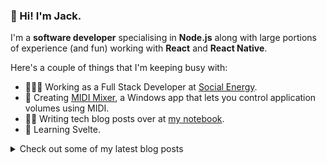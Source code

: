 ### 👋 Hi! I'm Jack.

I'm a **software developer** specialising in **Node.js** along with large portions of experience (and fun) working with **React** and **React Native**.

Here's a couple of things that I'm keeping busy with:

- 👨🏻‍💻 Working as a Full Stack Developer at [Social Energy](https://social.energy).
- 🎹 Creating [MIDI Mixer](https://midi-mixer.com), a Windows app that lets you control application volumes using MIDI.
- ✍🏻 Writing tech blog posts over at [my notebook](https://jpwilliams.dev).
- 🌱 Learning Svelte.

<details>
  <summary>Check out some of my latest blog posts</summary>
  - [Fetching the latest release of a GitHub package with Cloudflare Workers](https://jpwilliams.dev/cloudflare-worker-github-releases)
  - [Nullish Short-Circuit Assignment in TypeScript 4.0 (beta)](https://jpwilliams.dev/nullish-short-circuit-assignment)
  - [How to unpack the return type of a Promise in TypeScript](https://jpwilliams.dev/how-to-unpack-the-return-type-of-a-promise-in-typescript)
</details>

<!--
**jpwilliams/jpwilliams** is a ✨ _special_ ✨ repository because its `README.md` (this file) appears on your GitHub profile.

Here are some ideas to get you started:

- 🔭 I’m currently working on ...
- 🌱 I’m currently learning ...
- 👯 I’m looking to collaborate on ...
- 🤔 I’m looking for help with ...
- 💬 Ask me about ...
- 📫 How to reach me: ...
- 😄 Pronouns: ...
- ⚡ Fun fact: ...
-->
